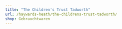 ```yaml
---
title: "The Children's Trust Tadworth"
url: /haywards-heath/the-childrens-trust-tadworth/
shop: Gebrauchtwaren
---
```

